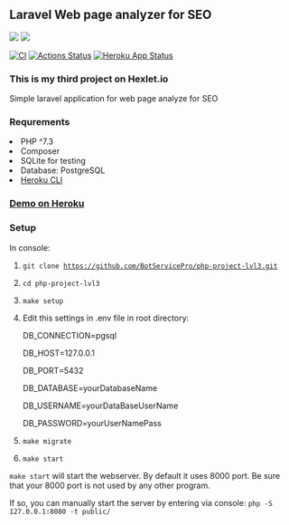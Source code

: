 ## Laravel Web page analyzer for SEO 

<a href="https://codeclimate.com/github/BotServicePro/php-project-lvl3/maintainability"><img src="https://api.codeclimate.com/v1/badges/ec327a73209051c40214/maintainability"/></a>
<a href="https://codeclimate.com/github/BotServicePro/php-project-lvl3/test_coverage"><img src="https://api.codeclimate.com/v1/badges/ec327a73209051c40214/test_coverage"/></a>

[![CI](https://github.com/BotServicePro/php-project-lvl3/actions/workflows/main.yml/badge.svg?branch=main)](https://github.com/BotServicePro/php-project-lvl3/actions/workflows/main.yml)
[![Actions Status](https://github.com/BotServicePro/php-project-lvl3/workflows/hexlet-check/badge.svg)](https://github.com/BotServicePro/php-project-lvl3/actions)
[![Heroku App Status](http://heroku-shields.herokuapp.com/karakin-php-project-lvl3)](https://karakin-php-project-lvl3.herokuapp.com)
### This is my third project on Hexlet.io
Simple laravel application for web page analyze for SEO

### Requrements
<li> PHP ^7.3
<li> Composer
<li> SQLite for testing
<li> Database: PostgreSQL
<li> <a href="https://devcenter.heroku.com/articles/heroku-cli#download-and-install">Heroku CLI</a>

### <a href="http://karakin-php-project-lvl3.herokuapp.com/">Demo on Heroku</a>

### Setup

In console:

1) <code>git clone https://github.com/BotServicePro/php-project-lvl3.git </code>
2) <code>cd php-project-lvl3</code>
3) <code>make setup</code>
4) Edit this settings in .env file in root directory:
   
   DB_CONNECTION=pgsql
   
   DB_HOST=127.0.0.1
   
   DB_PORT=5432
   
   DB_DATABASE=yourDatabaseName
   
   DB_USERNAME=yourDataBaseUserName
   
   DB_PASSWORD=yourUserNamePass
5) <code>make migrate</code>
6) <code>make start</code>
   
<code>make start</code> will start the webserver. By default it uses 8000 port. Be sure that your 8000 port is not used by any other program.

If so, you can manually start the server by entering via console:
<code>php -S 127.0.0.1:8080 -t public/</code>
